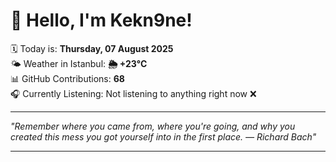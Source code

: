 # 👋 Hello, I'm Kekn9ne!

🗓️ Today is: **Thursday, 07 August 2025**  
🌤️ Weather in Istanbul: **🌦   +23°C**  
📊 GitHub Contributions: **68**  
🎧 Currently Listening: Not listening to anything right now ❌

---

_"Remember where you came from, where you're going, and why you created this mess you got yourself into in the first place. — *Richard Bach*"_

---
